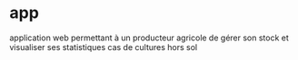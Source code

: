 # app
application web permettant à un producteur agricole de gérer son stock et visualiser ses statistiques cas de cultures hors sol
